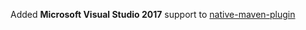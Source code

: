 Added **Microsoft Visual Studio 2017** support to [native-maven-plugin](https://www.mojohaus.org/maven-native/native-maven-plugin/)
